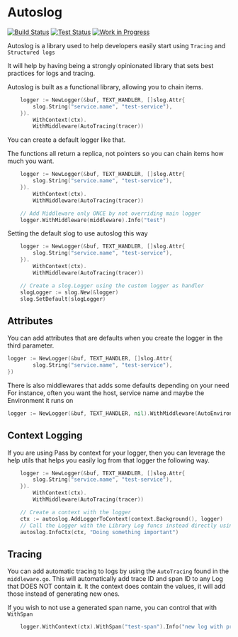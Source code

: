 # Autoslog

[![Build Status](https://github.com/percybolmer/autoslog/actions/workflows/go.yml/badge.svg)](https://github.com/percybolmer/autoslog/actions/workflows/go.yml)
[![Test Status](https://github.com/percybolmer/autoslog/actions/workflows/go.yml/badge.svg)](https://github.com/percybolmer/autoslog/actions/workflows/go.yml)
[![Work in Progress](https://img.shields.io/badge/status-work%20in%20progress-orange)](https://github.com/percybolmer/autoslog)


Autoslog is a library used to help developers easily start using `Tracing` and `Structured logs`

It will help by having being a strongly opinionated library that sets best practices for
logs and tracing.

Autoslog is built as a functional library, allowing you to chain items.

```go
	logger := NewLogger(&buf, TEXT_HANDLER, []slog.Attr{
		slog.String("service.name", "test-service"),
	}).
		WithContext(ctx).
		WithMiddleware(AutoTracing(tracer))
```

You can create a default logger like that. 

The functions all return a replica, not pointers so you can chain items how much you want.
```go
	logger := NewLogger(&buf, TEXT_HANDLER, []slog.Attr{
		slog.String("service.name", "test-service"),
	}).
		WithContext(ctx).
		WithMiddleware(AutoTracing(tracer))

	// Add Middleware only ONCE by not overriding main logger
	logger.WithMiddleware(middleware).Info("test")
```

Setting the default slog to use autoslog this way
```go
	logger := NewLogger(&buf, TEXT_HANDLER, []slog.Attr{
		slog.String("service.name", "test-service"),
	}).
		WithContext(ctx).
		WithMiddleware(AutoTracing(tracer))

	// Create a slog.Logger using the custom logger as handler
	slogLogger := slog.New(&logger)
	slog.SetDefault(slogLogger)
```

## Attributes
You can add attributes that are defaults when you create the logger in the third parameter.

```go
logger := NewLogger(&buf, TEXT_HANDLER, []slog.Attr{
		slog.String("service.name", "test-service"),
})
```

There is also middlewares that adds some defaults depending on your need
For instance, often you want the host, service name and maybe the Environment it runs on
```go
logger := NewLogger(&buf, TEXT_HANDLER, nil).WithMiddleware(AutoEnvironment("test-service", "staging-server", "test"))
```

## Context Logging
If you are using Pass by context for your logger, then you can leverage the help utils
that helps you easily log from that logger the following way.

```go
	logger := NewLogger(&buf, TEXT_HANDLER, []slog.Attr{
		slog.String("service.name", "test-service"),
	}).
		WithContext(ctx).
		WithMiddleware(AutoTracing(tracer))

	// Create a context with the logger
	ctx := autoslog.AddLoggerToContext(context.Background(), logger)
	// Call the Logger with the Library Log funcs instead directly using the logger
	autoslog.InfoCtx(ctx, "Doing something important")

```

## Tracing
You can add automatic tracing to logs by using the `AutoTracing` found in the `middleware.go`.
This will automatically add trace ID and span ID to any Log that DOES NOT contain it.
It the context does contain the values, it will add those instead of generating new ones.

If you wish to not use a generated span name, you can control that with `WithSpan`

```go
	logger.WithContext(ctx).WithSpan("test-span").Info("new log with predetermined ID")
```